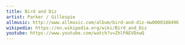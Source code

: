 ```yaml
---
title: Bird and Diz
artist: Parker / Gillespie
allmusic: http://www.allmusic.com/album/bird-and-diz-mw0000188496
wikipedia: https://en.wikipedia.org/wiki/Bird_and_Diz
youtube: https://www.youtube.com/watch?v=ZhlPAEVDxwQ
---
```

